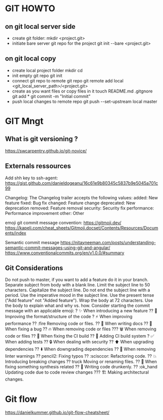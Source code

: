 # GIT HOWTO
## on git local server side

- create git folder:
    mkdir <project.git>
- initiate bare server git repo for the project
    git init --bare <project.git>

## on git local copy

- create local project folder
    mkdir <project>
    cd <project>
- init empty git repo
    git init
- connect git repo to remote git repo
    git remote add local <git_local_server_path>/<project.git>
- create as you want files or copy files in it
    touch README.md .gitgnore
    git add *
    git commit -m "Initial commit"
- push local changes to remote repo
    git push --set-upstream local master

# GIT Mngt
## What is git versioning ?

https://swcarpentry.github.io/git-novice/

## Externals ressources

Add shh key to ssh-agent: https://gist.github.com/danieldogeanu/16c61e9b80345c5837b9e5045a701c99

Changelog: The Changelog trailer accepts the following values:
added: New feature
fixed: Bug fix
changed: Feature change
deprecated: New deprecation
removed: Feature removal
security: Security fix
performance: Performance improvement
other: Other

emoji git commit message convention:
https://gitmoji.dev/
https://kapeli.com/cheat_sheets/Gitmoji.docset/Contents/Resources/Documents/index

Semantic commit message 
https://nitayneeman.com/posts/understanding-semantic-commit-messages-using-git-and-angular/
https://www.conventionalcommits.org/en/v1.0.0/#summary

## Git Considerations

Do not push to master, if you want to add a feature do it in your branch.
Separate subject from body with a blank line.
Limit the subject line to 50 characters.
Capitalize the subject line.
Do not end the subject line with a period.
Use the imperative mood in the subject line.
Use the present tense ("Add feature" not "Added feature").
Wrap the body at 72 characters.
Use the body to explain what and why vs. how.
Consider starting the commit message with an applicable emoji:
? :sparkles: When introducing a new feature
?? :art: Improving the format/structure of the code
? :zap: When improving performance
?? :fire Removing code or files.
?? :memo: When writing docs
?? :bug: When fixing a bug
?? :fire: When removing code or files
??? :wastebasket: When removing code or files
?? :green_heart: When fixing the CI build
?? :construction_worker: Adding CI build system
? :white_check_mark: When adding tests
?? :lock: When dealing with security
?? :arrow_up: When upgrading dependencies
?? :arrow_down: When downgrading dependencies
?? :rotating_light: When removing linter warnings
?? pencil2: Fixing typos
?? :scisccor: Refactoring code.
?? :boom: Introducing breaking changes
?? truck Moving or renaming files.
?? :space_invader: When fixing something synthesis related
?? :beer: Writing code drunkenly.
?? :ok_hand Updating code due to code review changes
??? :building_construction: Making architectural changes.

# Git flow

https://danielkummer.github.io/git-flow-cheatsheet/
